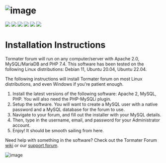 # ![image](https://user-images.githubusercontent.com/115832947/221028295-c7844784-9096-4ea8-a812-7754d8765540.png)<br/>
![](https://img.shields.io/badge/PHP-7.4%2F8.0%2B-8892be) ![](https://img.shields.io/github/license/tormater/tormater-forum) ![](https://img.shields.io/github/v/release/tormater/tormater-forum) ![](https://img.shields.io/github/languages/code-size/tormater/tormater-forum) ![](https://img.shields.io/github/issues/tormater/tormater-forum) ![](https://img.shields.io/badge/tormater-yes-yellowgreen)
# Installation Instructions
Tormater forum will run on any computer/server with Apache 2.0, MySQL/MariaDB and PHP 7.4.
This software has been tested on the following Linux distributions: Debian 11, Ubuntu 20.04, Ubuntu 22.04.

The following instructions will install Tormater forum on most Linux distributions, and even Windows if you're patient enough.

1. Install the latest versions of the following software: Apache 2, MySQL, PHP. You will also need the PHP-MySQLi plugin.
2. Setup the software. You will want to create a MySQL user with a native password and a MySQL database for the forum to use. 
3. Navigate to your forum, and fill out the installer with your MySQL details.
4. Then, type in the username, email, and password for your Administrator account.
5. Enjoy! It should be smooth sailing from here.

Need help with something in the software? Check out the Tormater Forum <a href="https://github.com/tormater/tormater-forum/wiki">wiki</a> or our <a href="http://torum.rf.gd">support forum</a>.

![image](https://user-images.githubusercontent.com/115832947/213847693-ecd7c1e7-eb62-46ac-a0f9-038e8cfbf595.png)
